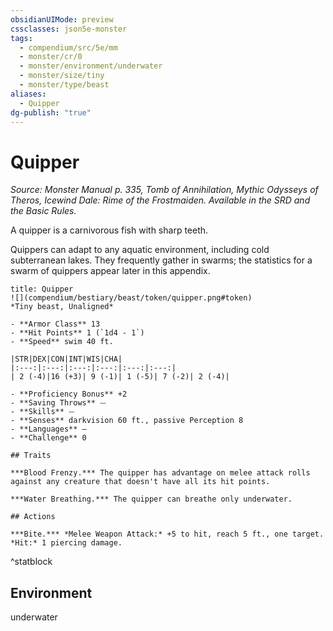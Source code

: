 ```yaml
---
obsidianUIMode: preview
cssclasses: json5e-monster
tags:
  - compendium/src/5e/mm
  - monster/cr/0
  - monster/environment/underwater
  - monster/size/tiny
  - monster/type/beast
aliases:
  - Quipper
dg-publish: "true"
---
```

# Quipper
*Source: Monster Manual p. 335, Tomb of Annihilation, Mythic Odysseys of Theros, Icewind Dale: Rime of the Frostmaiden. Available in the SRD and the Basic Rules.*  

A quipper is a carnivorous fish with sharp teeth.

Quippers can adapt to any aquatic environment, including cold subterranean lakes. They frequently gather in swarms; the statistics for a swarm of quippers appear later in this appendix.

```ad-statblock
title: Quipper
![](compendium/bestiary/beast/token/quipper.png#token)
*Tiny beast, Unaligned*

- **Armor Class** 13 
- **Hit Points** 1 (`1d4 - 1`)
- **Speed** swim 40 ft.

|STR|DEX|CON|INT|WIS|CHA|
|:---:|:---:|:---:|:---:|:---:|:---:|
| 2 (-4)|16 (+3)| 9 (-1)| 1 (-5)| 7 (-2)| 2 (-4)|

- **Proficiency Bonus** +2
- **Saving Throws** ⏤
- **Skills** ⏤
- **Senses** darkvision 60 ft., passive Perception 8
- **Languages** —
- **Challenge** 0

## Traits

***Blood Frenzy.*** The quipper has advantage on melee attack rolls against any creature that doesn't have all its hit points.

***Water Breathing.*** The quipper can breathe only underwater.

## Actions

***Bite.*** *Melee Weapon Attack:* +5 to hit, reach 5 ft., one target. *Hit:* 1 piercing damage.
```
^statblock

## Environment

underwater